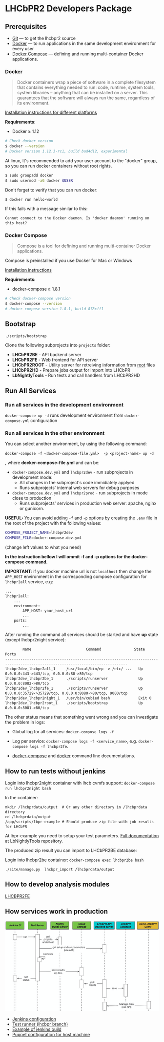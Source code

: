 # LHCbPR2 Developers Package

## Prerequisites

* [Git](https://git-scm.com/book/en/v2/Getting-Started-Installing-Git) — to get the lhcbpr2 source
* [Docker](#docker) — to run applications in the same development environment for every user
* [Docker Compose](#docker-compose) — defining and running multi-container Docker applications.


### Docker

> Docker containers wrap a piece of software in a complete filesystem that
> contains everything needed to run: code, runtime, system tools, system
> libraries – anything that can be installed on a server.
> This guarantees that the software will always run the same,
> regardless of its environment.

[Installation instructions for different platforms](https://docker.github.io/engine/installation/)

**Requirements:**
* Docker ≥ 1.12

```sh
# Check docker version
$ docker --version
# Docker version 1.12.3-rc1, build bad4d12, experimental 
```

At linux, It's recommended to add your  user account to the "docker" group, so you can run
docker containers without root rights.

```sh
$ sudo groupadd docker
$ sudo usermod -aG docker $USER
```

Don't forget to verify that you can run docker:
```
$ docker run hello-world
```
If this fails with a message similar to this:
```
Cannot connect to the Docker daemon. Is 'docker daemon' running on this host?
```

### Docker Compose

> Compose is a tool for defining and running multi-container Docker applications.

Compose is preinstalled if you use Docker for Mac or Windows

[Installation instructions](https://docs.docker.com/compose/install/)

**Requirements:**
* docker-compose ≥ 1.8.1


```sh
# Check docker-compose version
$ docker-compose --version
# docker-compose version 1.8.1, build 878cff1
```

## Bootstrap

`./scripts/bootstrap`

Clone the following subprojects into `projects` folder:

*  **LHCbPR2BE** - API backend server
*  **LHCbPR2FE** - Web frontend for API server
*  **LHCbPR2ROOT** - Utility server for retreiving information from [root](root.cern.ch) files
*  **LHCbPR2HD** - Prepare jobs output for import into LHCbPR
*  **LbNightlyTools** - Run tests and call handlers from LHCbPR2HD


## Run All Services

### Run all services in the development environment

`docker-compose up -d` runs development environment from `docker-compose.yml` configuration

### Run all services in the other environment
You can select another environment, by using the following command:

`docker-compose -f <docker-compose-file.yml>  -p <project-name> up -d`

, where **docker-compose-file.yml** and <project-name> can be:

* `docker-compose.dev.yml` and `lhcbpr2dev` - run subprojects in development mode:
    - All changes in the subproject's code immidiately applyed
    - Runs subprojects' internal web servers for debug purposes
* `docker-compose.dev.yml` and `lhcbpr2prod` - run subprojects in mode close to production
    - Runs subprojects' services in production web server: apache, nginx or gunicorn.

**USEFUL:** You can avoid adding `-f` and `-p` options by creating the `.env` file in the root of the project with the following values:
```sh
COMPOSE_PROJECT_NAME=lhcbpr2dev
COMPOSE_FILE=docker-compose.dev.yml
```
(change left values to what you need)

**In the instruction bellow I will ommit -f and -p options for the docker-compose command.**

**IMPORTANT**: if you docker machine url is not `localhost` then change the `APP_HOST` environment in the corresponding compose configuration for `lhcbpr2all` service, e.g:
```
...
lhcbpr2all:
    ...
    environment:
        APP_HOST: your_host_url
        ...
    ports:
        ...
```

After running the command all services should be started and have  **up** state (except lhcbpr2night service):

```
        Name                         Command               State                             Ports
------------------------------------------------------------------------------------------------------------------------------
lhcbpr2dev_lhcbpr2all_1     /usr/local/bin/ep -v /etc/ ...   Up       0.0.0.0:443->443/tcp, 0.0.0.0:80->80/tcp
lhcbpr2dev_lhcbpr2be_1      ./scripts/runserver              Up       0.0.0.0:8082->80/tcp
lhcbpr2dev_lhcbpr2fe_1      ./scripts/runserver              Up       0.0.0.0:35729->35729/tcp, 0.0.0.0:8080->80/tcp, 9000/tcp
lhcbpr2dev_lhcbpr2night_1   /usr/bin/cubied bash             Exit 0
lhcbpr2dev_lhcbpr2root_1    ./scripts/bootstrap              Up       0.0.0.0:8081->80/tcp
```

The other status means that something went wrong and you can investigate the problem in logs:
* Global log for all services: `docker-compose logs -f`
* Log per service: `docker-compose logs -f <service_name>`, e.g.  `docker-compose logs -f lhcbpr2fe`.


* [docker-compose](https://docs.docker.com/compose/) and [docker](https://docs.docker.com/engine/reference/commandline/cli/) command line documentations.


## How to run tests without jenkins

Login into lhcbpr2night container with lhcb cvmfs support:
`docker-compose run lhcbpr2night bash`

In the container:
```
mkdir /lhcbprdata/output  # Or any other directory in /lhcbprdata directory
cd /lhcbprdata/output
/app/scripts/lbpr-example # Should produce zip file with job results for LHCbPR
```

At lbpr-example you need to setup your test parameters. [Full documentation](https://gitlab.cern.ch/lhcb-core/LbNightlyTools/blob/lhcbpr2/LHCbPR2.md) at LbNightlyTools repository.

The produced zip result you can import to LHCbPR2BE database:

Login into lhcbpr2be container: `docker-compose exec lhcbpr2be bash`
```
./site/manage.py  lhcbpr_import /lhcbprdata/output
```


## How to develop analysis modules

[LHCBPR2FE](https://gitlab.cern.ch/lhcb-core/LHCbPR2FE)


## How services work in production


![](media/jenkins.png)

* [Jenkins configuration](https://gitlab.cern.ch/lhcb-core/LHCbNightlyConf/blob/master/test_schedule2.xml)
* [Test runner (lhcbpr branch)](https://gitlab.cern.ch/lhcb-core/LbNightlyTools/blob/master/jenkins/testrunners/lhcbpr2.sh)
* [Example of jenkins build](https://lhcb-jenkins.cern.ch/jenkins/job/periodic-slot-tests-poll2/lastBuild/console)
* [Puppet configuration for host machine](https://gitlab.cern.ch/ai/it-puppet-hostgroup-volhcb/blob/qa/code/manifests/lhcbpr.pp)



